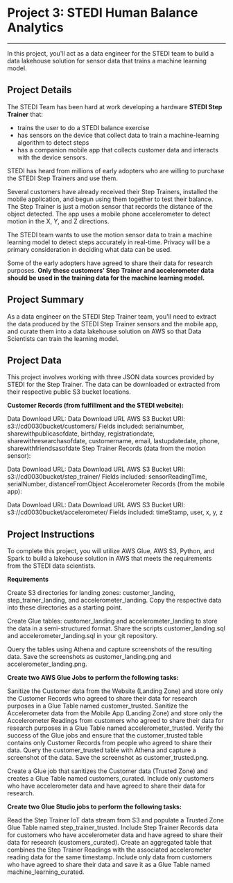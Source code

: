 # Project 3: STEDI Human Balance Analytics
--------------------------
In this project, you'll act as a data engineer for the STEDI team to build a data lakehouse solution for sensor data that trains a machine learning model.

## Project Details

The STEDI Team has been hard at work developing a hardware **STEDI Step Trainer** that:
* trains the user to do a STEDI balance exercise
* has sensors on the device that collect data to train a machine-learning algorithm to detect steps
* has a companion mobile app that collects customer data and interacts with the device sensors.

STEDI has heard from millions of early adopters who are willing to purchase the STEDI Step Trainers and use them.

Several customers have already received their Step Trainers, installed the mobile application, and begun using them together to test their balance. The Step Trainer is just a motion sensor that records the distance of the object detected. The app uses a mobile phone accelerometer to detect motion in the X, Y, and Z directions.

The STEDI team wants to use the motion sensor data to train a machine learning model to detect steps accurately in real-time. Privacy will be a primary consideration in deciding what data can be used.

Some of the early adopters have agreed to share their data for research purposes. **Only these customers' Step Trainer and accelerometer data should be used in the training data for the machine learning model.**

## Project Summary

As a data engineer on the STEDI Step Trainer team, you'll need to extract the data produced by the STEDI Step Trainer sensors and the mobile app, and curate them into a data lakehouse solution on AWS so that Data Scientists can train the learning model.


## Project Data

This project involves working with three JSON data sources provided by STEDI for the Step Trainer. The data can be downloaded or extracted from their respective public S3 bucket locations.

**Customer Records (from fulfillment and the STEDI website):**

Data Download URL: Data Download URL
AWS S3 Bucket URI: s3://cd0030bucket/customers/
Fields included: serialnumber, sharewithpublicasofdate, birthday, registrationdate, sharewithresearchasofdate, customername, email, lastupdatedate, phone, sharewithfriendsasofdate
Step Trainer Records (data from the motion sensor):

Data Download URL: Data Download URL
AWS S3 Bucket URI: s3://cd0030bucket/step_trainer/
Fields included: sensorReadingTime, serialNumber, distanceFromObject
Accelerometer Records (from the mobile app):

Data Download URL: Data Download URL
AWS S3 Bucket URI: s3://cd0030bucket/accelerometer/
Fields included: timeStamp, user, x, y, z

## Project Instructions

To complete this project, you will utilize AWS Glue, AWS S3, Python, and Spark to build a lakehouse solution in AWS that meets the requirements from the STEDI data scientists. 

**Requirements**

Create S3 directories for landing zones: customer_landing, step_trainer_landing, and accelerometer_landing. Copy the respective data into these directories as a starting point.

Create Glue tables: customer_landing and accelerometer_landing to store the data in a semi-structured format. Share the scripts customer_landing.sql and accelerometer_landing.sql in your git repository.

Query the tables using Athena and capture screenshots of the resulting data. Save the screenshots as customer_landing.png and accelerometer_landing.png.

**Create two AWS Glue Jobs to perform the following tasks:**

Sanitize the Customer data from the Website (Landing Zone) and store only the Customer Records who agreed to share their data for research purposes in a Glue Table named customer_trusted.
Sanitize the Accelerometer data from the Mobile App (Landing Zone) and store only the Accelerometer Readings from customers who agreed to share their data for research purposes in a Glue Table named accelerometer_trusted.
Verify the success of the Glue jobs and ensure that the customer_trusted table contains only Customer Records from people who agreed to share their data. Query the customer_trusted table with Athena and capture a screenshot of the data. Save the screenshot as customer_trusted.png.

Create a Glue job that sanitizes the Customer data (Trusted Zone) and creates a Glue Table named customers_curated. Include only customers who have accelerometer data and have agreed to share their data for research.

**Create two Glue Studio jobs to perform the following tasks:**

Read the Step Trainer IoT data stream from S3 and populate a Trusted Zone Glue Table named step_trainer_trusted. Include Step Trainer Records data for customers who have accelerometer data and have agreed to share their data for research (customers_curated).
Create an aggregated table that combines the Step Trainer Readings with the associated accelerometer reading data for the same timestamp. Include only data from customers who have agreed to share their data and save it as a Glue Table named machine_learning_curated.